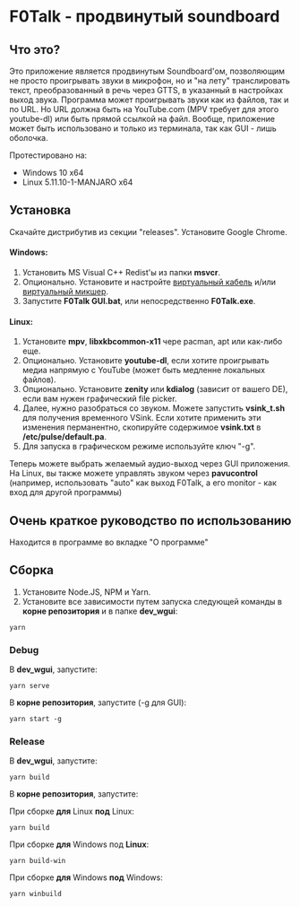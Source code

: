 # F0Talk - продвинутый soundboard
## Что это?
Это приложение является продвинутым Soundboard\'ом, позволяющим не просто проигрывать звуки в микрофон, но и "на лету" транслировать текст, преобразованный в речь через GTTS, в указанный в настройках выход звука. Программа может проигрывать звуки как из файлов, так и по URL. Но URL должна быть на YouTube.com (MPV требует для этого youtube-dl) или быть прямой ссылкой на файл. Вообще, приложение может быть использовано и только из терминала, так как GUI - лишь оболочка.

Протестировано на:
* Windows 10 x64
* Linux 5.11.10-1-MANJARO x64

## Установка
Скачайте дистрибутив из секции "releases". Установите Google Chrome.

#### Windows:
1. Установить MS Visual C++ Redist'ы из папки **msvcr**.
2. Опционально. Установите и настройте [виртуальный кабель](https://vb-audio.com/Cable/) и/или [виртуальный микшер](https://vb-audio.com/Voicemeeter/).
3. Запустите **F0Talk GUI.bat**, или непосредственно **F0Talk.exe**.

#### Linux: 
1. Установите **mpv**, **libxkbcommon-x11** чере pacman, apt или как-либо еще.
2. Опционально. Установите **youtube-dl**, если хотите проигрывать медиа напрямую с YouTube (может быть медленне локальных файлов).
3. Опционально. Установите **zenity** или **kdialog** (зависит от вашего DE), если вам нужен графический file picker.
4. Далее, нужно разобраться со звуком. Можете запустить **vsink_t.sh** для получения временного VSink. Если хотите применить эти изменения перманентно, скопируйте содержимое **vsink.txt** в **/etc/pulse/default.pa**.
5. Для запуска в графическом режиме используйте ключ "-g".

Теперь можете выбрать желаемый аудио-выход через GUI приложения. На Linux, вы также можете управлять звуком через **pavucontrol** (например, использовать "auto" как выход F0Talk, а его monitor - как вход для другой программы)

## Очень краткое руководство по использованию
Находится в программе во вкладке "О программе"

## Сборка
1. Установите Node.JS, NPM и Yarn.
2. Установите все зависимости путем запуска следующей команды в **корне репозитория** и в папке **dev_wgui**:
```
yarn
```

### Debug
В **dev_wgui**, запустите:
```
yarn serve
```
В **корне репозитория**, запустите (-g для GUI):
```
yarn start -g
```

### Release
В **dev_wgui**, запустите:
```
yarn build
```
В **корне репозитория**, запустите:

При сборке **для** Linux **под** Linux:
```
yarn build
```
При сборке **для** Windows под **Linux**:
```
yarn build-win
```
При сборке **для** Windows **под** Windows:
```
yarn winbuild
```